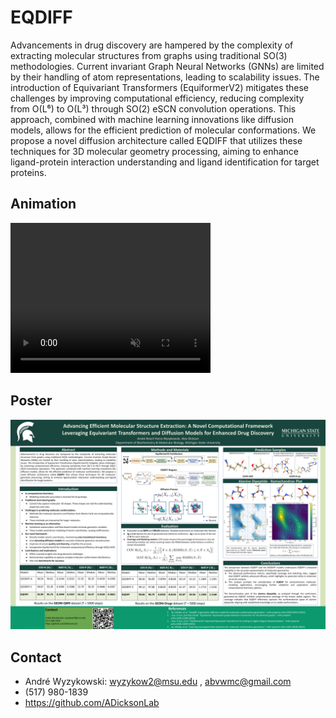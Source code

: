 # EQDIFF
Advancements in drug discovery are hampered by the complexity of extracting molecular structures from graphs using traditional SO(3) methodologies. Current invariant Graph Neural Networks (GNNs) are limited by their handling of atom representations, leading to scalability issues. The introduction of Equivariant Transformers (EquiformerV2) mitigates these challenges by improving computational efficiency, reducing complexity from O(L⁶) to O(L³) through SO(2) eSCN convolution operations. This approach, combined with machine learning innovations like diffusion models, allows for the efficient prediction of molecular conformations. We propose a novel diffusion architecture called EQDIFF that utilizes these techniques for 3D molecular geometry processing, aiming to enhance ligand-protein interaction understanding and ligand identification for target proteins.

## Animation

<video autoplay muted playsinline controls width="320" height="240">
  <source src="https://github.com/andrewyzy/EQDIFF/raw/main/animation.mp4" type="video/mp4">
</video>


## Poster
<img src="Poster.png" alt="architecture" width="800"/>

## Contact

* André Wyzykowski: wyzykow2@msu.edu , abvwmc@gmail.com
*  (517) 980-1839
*  https://github.com/ADicksonLab

